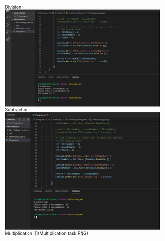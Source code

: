 Division 
![](division.png)
Subtraction 
![](subtraction.png)
Multiplication 
![](Multiplication task.PNG)
